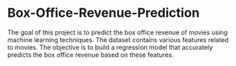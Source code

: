 # Box-Office-Revenue-Prediction
The goal of this project is to predict the box office revenue of movies using machine learning techniques. The dataset contains various features related to movies. The objective is to build a regression model that accurately predicts the box office revenue based on these features.
